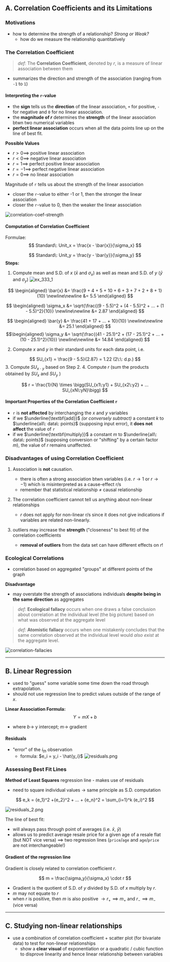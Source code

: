 ## A. Correlation Coefficients and its Limitations
### Motivations
- how to determine the strength of a relationship? *Strong or Weak?*
	- how do we measure the relationship quantitatively

### The Correlation Coefficient
> *def*: The **Correlation Coefficient**, denoted by $r$, is a measure of linear association between them
- summarizes the direction and strength of the association (ranging from `-1` to `1`)

#### Interpreting the `r`-value
- the **sign** tells us the **direction** of the linear association, `+` for positive, `-` for negative and `0` for no linear association.
- the **magnitude of $r$**  determines the **strength** of the linear association btwn two numerical variables
- **perfect linear association** occurs when all the data points line up on the line of best fit.

**Possible Values**
- $r \gt 0 \implies$ positive linear association
- $r \lt 0 \implies$ negative linear association
- $r = 1 \implies$ perfect positive linear association
- $r = -1 \implies$ perfect negative linear association
- $r = 0 \implies$ no linear association

Magnitude of `r` tells us about the strength of the linear association
- closer the `r`-value to either -1 or 1, then the stronger the linear association
- closer the `r`-value to 0, then the weaker the linear association

![correlation-coef-strength](../assets/correlation-coef-strength.png)

#### Computation of Correlation Coefficient
Formulae:
$$
Standard\: Unit_x = \frac{x - \bar{x}}{\sigma_x}
$$

$$
Standard\: Unit_y = \frac{y - \bar{y}}{\sigma_y}
$$
**Steps:**
1. Compute mean and S.D. of $x$ ($\bar{x}$ and $\sigma_x$) as well as mean and S.D. of $y$ ($\bar{y}$ and $\sigma_y$) 
![ex_333_1](../assets/ex_333_1.png)

$$
\begin{aligned}
\bar{x} &= \frac{9 + 4 + 5 + 10 + 6 + 3 + 7 + 2 + 8 + 1}{10}
\newline\newline
&= 5.5
\end{aligned}
$$

$$
\begin{aligned}
\sigma_x &= \sqrt{\frac{(9 - 5.5)^2 + (4 - 5.5)^2 + ... + (1 - 5.5)^2}{10}}
\newline\newline
&= 2.87
\end{aligned}
$$

$$
\begin{aligned}
\bar{y} &= \frac{41 + 17 + ... + 10}{10}
\newline\newline
&= 25.1
\end{aligned}
$$
$$\begin{aligned}
\sigma_y &= \sqrt{\frac{(41 - 25.1)^2 + (17 - 25.1)^2 + ... + (10 - 25.1)^2}{10}}
\newline\newline
&= 14.84
\end{aligned}
$$

2. Compute $x$ and $y$ in their standard units for each data point, i.e. 

$$
SU_{x1} = \frac{9 - 5.5}{2.87} = 1.22 (2\:\: d.p.)
$$
3. Compute $SU_{x \: \cdot \: y}$ based on Step 2.
4. Compute $r$ (sum the products obtained by $SU_x$ and $SU_y \:$)

$$
r = \frac{1}{N} \times \bigg(SU_{x1\:y1} + SU_{x2\:y2} + ... SU_{xN\:yN}\bigg)
$$
#### Important Properties of the Correlation Coefficient `r`
- `r` is **not affected** by interchanging the $x$ and $y$ variables
- if we $\underline{\textbf{add}}$ *(or conversely subtract)* a constant $k$ to $\underline{all\: data\: points}$ (supposing input error), it **does not affect** the value of `r`
- if we $\underline{\textbf{multiply}}$ a constant $m$ to $\underline{all\: data\: points}$ (supposing conversion or "shifting" by a certain factor $m$), the value of $r$ remains unaffected.

### Disadvantages of using Correlation Coefficient
1. Association is **not** causation.
	- there is often a strong association btwn variables (i.e. $r \to 1$ or $r \to -1$) which is misinterpreted as a cause-effect r/s 
	- remember that statistical relationship $\ne$ causal relationship

2. The correlation coefficient cannot tell us anything about non-linear relationships
	- $r$ does not apply for non-linear r/s since it does not give indications if variables are related non-linearly.

3. outliers may increase the **strength** ("closeness" to best fit) of the correlation coefficients
	- **removal of outliers** from the data set can have different effects on $r$!

### Ecological Correlations
- correlation based on aggregated "groups" at different points of the graph

**Disadvantage**
- may overstate the strength of associations individuals **despite being in the same direction** as aggregates

> *def:* **Ecological fallacy** occurs when one draws a false conclusion about correlation at the individual level (the big picture) based on what was observed at the aggregate level

> *def:* **Atomistic fallacy** occurs when one mistakenly concludes that the same correlation observed at the individual level would *also exist* at the aggregate level.

![correlation-fallacies](../assets/correlation-fallacies.png)

---
## B. Linear Regression
- used to "guess" some variable some time down the road through extrapolation.
- should not use regression line to predict values outside of the range of $x$.

**Linear Association Formula:**
$$Y = mX + b$$

- where $b \to$ y intercept; $m \to$ gradient 

#### Residuals
- "error" of the $i_{th}$ observation
	- formula: $e_i = y_i - \hat{y_i}$
	![residuals.png](../assets/residuals.png)

### Assessing Best Fit Lines
**Method of Least Squares** regression line - makes use of residuals
- need to square individual values $\to$ same principle as S.D. computation

$$
e_k = {e_1}^2 +{e_2}^2 + ... + {e_n}^2  = \sum_{i=1}^k (e_i)^2
$$

![residuals_2.png](../assets/residuals_2.png)

The line of best fit:
- will always pass through point of averages (i.e. $\bar{x},\:\bar{y}$)
- allows us to predict average resale price for a given age of a resale flat (but NOT vice versa) $\implies$ two regression lines (`price`/`age` and `age`/`price` are not interchangeable!)
#### Gradient of the regression line
Gradient is closely related to correlation coefficient $r$.

$$
m = \frac{\sigma_y}{\sigma_x} \cdot r
$$

- Gradient is the quotient of S.D. of $y$ divided by S.D. of $x$ multiply by $r$.
- $m$ may not equate to $r$
- when $r$ is positive, then $m$ is also positive $\to r_+ \implies m_+$ and  $r_- \implies m_-$ (vice versa)
---
## C. Studying non-linear relationships
- use a combination of correlation coefficient + scatter plot (for bivariate data) to test for non-linear relationships
	- show a **clear visual** of exponentiation or a quadratic / cubic function to disprove linearity and hence linear relationship between variables
